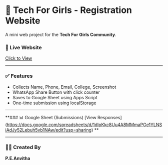 # 🌟 Tech For Girls - Registration Website

A mini web project for the **Tech For Girls Community**.

### 🔗 Live Website
[Click to View]( https://anvitha40024.github.io/tech_girls/)


---

### ✅ Features
- Collects Name, Phone, Email, College, Screenshot
- WhatsApp Share Button with click counter
- Saves to Google Sheet using Apps Script
- One-time submission using localStorage

---

**### 📊 Google Sheet (Submissions)
[View Responses] (https://docs.google.com/spreadsheets/d/1dIpKkc8Uu4A8MMmaPGe1YLNSiAdJy52Lebuh5vb1NAw/edit?usp=sharing) 
**

---

### 🙋‍♀️ Created By
**P.E.Anvitha**
